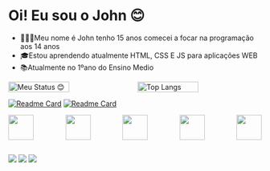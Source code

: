 # Oi! Eu sou o John 😊

- 👨🏻‍💻Meu nome é John tenho 15 anos comecei a focar na programação aos 14 anos
- 🎓Estou aprendendo atualmente HTML, CSS E JS para aplicações WEB
- 📚Atualmente no 1ºano do Ensino Medio


<div style="display: flex; flex-wrap: wrap; justify-content: space-between;">
  <img src="https://github-readme-stats.vercel.app/api?username=JohnJohn081&show_icons=true&theme=github_dark" alt="Meu Status 😊" style="width: 49%;"/>
  <img src="https://github-readme-stats.vercel.app/api/top-langs/?username=JohnJohn081&hide=css,glsl&layout=compact&theme=github_dark" alt="Top Langs" style="width:
49%;"/>
</div>

[![Readme Card](https://github-readme-stats.vercel.app/api/pin/?username=JohnJohn081&repo=HTML-PROJETO&theme=algolia)](https://github.com/JohnJohn081/HTML-PROJETO)
[![Readme Card](https://github-readme-stats.vercel.app/api/pin/?username=JohnJohn081&repo=PROJETO-ETE&theme=algolia)](https://github.com/JohnJohn081/HTML-PROJETO)

<div style="display: flex; flex-wrap: wrap; justify-content: space-between;">
<img src="https://cdn.jsdelivr.net/gh/devicons/devicon@latest/icons/javascript/javascript-original.svg" style="width: 50px;"/>
<img src="https://cdn.jsdelivr.net/gh/devicons/devicon@latest/icons/java/java-original-wordmark.svg" style="width: 50px;"/>
<img src="https://cdn.jsdelivr.net/gh/devicons/devicon@latest/icons/python/python-original.svg" style="width: 50px;"/>
<img src="https://cdn.jsdelivr.net/gh/devicons/devicon@latest/icons/lua/lua-original.svg" style="width: 50px;"/>
<img src="https://cdn.jsdelivr.net/gh/devicons/devicon@latest/icons/html5/html5-original.svg" style="width: 50px;"/>
</div>

  ##
  
<div> 
  <a href="https://youtube.com/@johnmta329?si=mHgayXRCHcrJSpnr" target="_blank"><img src="https://img.shields.io/badge/YouTube-FF0000?style=for-the-badge&logo=youtube&logoColor=white" target="_blank"></a>
  <a href="https://www.instagram.com/_johnvx/" target="_blank"><img src="https://img.shields.io/badge/-Instagram-%23E4405F?style=for-the-badge&logo=instagram&logoColor=white" target="_blank"></a>
 <a href="https://discord.gg/59hxAXtRXV" target="_blank"><img src="https://img.shields.io/badge/Discord-7289DA?style=for-the-badge&logo=discord&logoColor=white" target="_blank"></a> 

  
</div>

